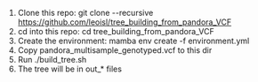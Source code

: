 1. Clone this repo: git clone --recursive https://github.com/leoisl/tree_building_from_pandora_VCF
2. cd into this repo: cd tree_building_from_pandora_VCF
3. Create the environment: mamba env create -f environment.yml
4. Copy pandora_multisample_genotyped.vcf to this dir
5. Run ./build_tree.sh 
6. The tree will be in out_* files
